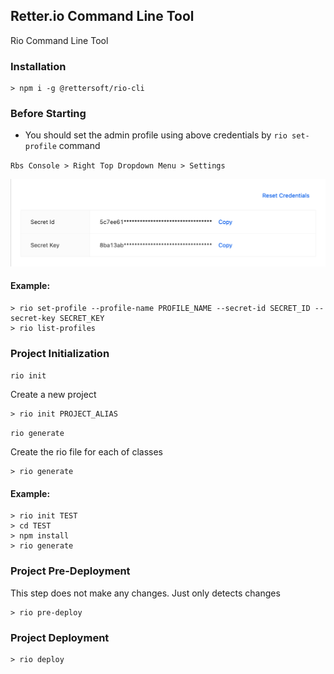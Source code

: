 ## Retter.io Command Line Tool

Rio Command Line Tool

### Installation

```shell
> npm i -g @rettersoft/rio-cli
```

### Before Starting

* You should set the admin profile using above credentials by ```rio set-profile``` command

``Rbs Console > Right Top Dropdown Menu > Settings``

![img.png](docs/img.png)

#### Example:

```shell
> rio set-profile --profile-name PROFILE_NAME --secret-id SECRET_ID --secret-key SECRET_KEY
> rio list-profiles
```

### Project Initialization

``rio init``

Create a new project

```shell
> rio init PROJECT_ALIAS
```

``rio generate``

Create the rio file for each of classes

```shell
> rio generate
```

#### Example:

```shell
> rio init TEST
> cd TEST
> npm install
> rio generate
```

### Project Pre-Deployment

This step does not make any changes. Just only detects changes

```shell
> rio pre-deploy
```

### Project Deployment

```shell
> rio deploy
```
